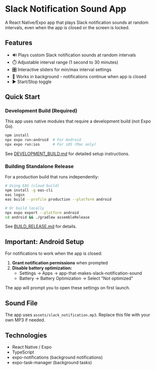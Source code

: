 # Slack Notification Sound App

A React Native/Expo app that plays Slack notification sounds at random intervals, even when the app is closed or the screen is locked.

## Features

- 🔊 Plays custom Slack notification sounds at random intervals
- ⏱️ Adjustable interval range (1 second to 30 minutes)
- 🎛️ Interactive sliders for min/max interval settings
- 🔔 Works in background - notifications continue when app is closed
- ▶️ Start/Stop toggle

## Quick Start

### Development Build (Required)

This app uses native modules that require a development build (not Expo Go).

```bash
npm install
npx expo run:android  # For Android
npx expo run:ios      # For iOS (Mac only)
```

See [DEVELOPMENT_BUILD.md](./DEVELOPMENT_BUILD.md) for detailed setup instructions.

### Building Standalone Release

For a production build that runs independently:

```bash
# Using EAS (cloud build)
npm install -g eas-cli
eas login
eas build --profile production --platform android

# Or build locally
npx expo export --platform android
cd android && ./gradlew assembleRelease
```

See [BUILD_RELEASE.md](./BUILD_RELEASE.md) for details.

## Important: Android Setup

For notifications to work when the app is closed:

1. **Grant notification permissions** when prompted
2. **Disable battery optimization:**
   - Settings → Apps → app-that-makes-slack-notification-sound
   - Battery → Battery Optimization → Select "Not optimized"

The app will prompt you to open these settings on first launch.

## Sound File

The app uses `assets/slack_notification.mp3`. Replace this file with your own MP3 if needed.

## Technologies

- React Native / Expo
- TypeScript
- expo-notifications (background notifications)
- expo-task-manager (background tasks)
